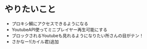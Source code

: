 # やりたいこと
- プロキシ鯖にアクセスできるようになる
- YoutubeAPI使ってミニプレイヤー再生可能にする
 - ブロックされるYoutubeも見れるようになりたい所さんの目がテン！
- さかなー!(カイル君)追加 
